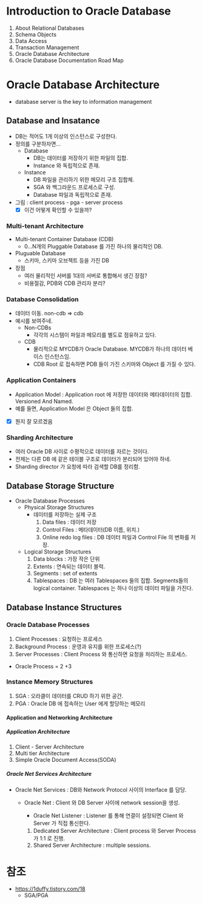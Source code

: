 # Introduction to Oracle Database

1. About Relational Databases
2. Schema Objects
3. Data Access
4. Transaction Management
5. Oracle Database Architecture
6. Oracle Database Documentation Road Map

# Oracle Database Architecture

* database server is the key to information management

## Database and Insatance

  * DB는 적어도 1개 이상의 인스턴스로 구성한다.
  * 정의를 구분하자면...
    * Database
      * DB는 데이터를 저장하기 위한 파일의 집합.  
      * Instance 와 독립적으로 존재.
    * Instance
      * DB 파일을 관리하기 위한 메모리 구조 집합체.
      * SGA 와 백그라운드 프로세스로 구성.
      * Database 파일과 독립적으로 존재.
  * 그림 : client process - pga - server process 
    - [x] 이건 어떻게 확인할 수 있을까?

### Multi-tenant Architecture
  * Multi-tenant Container Database (CDB)
    * 0...N개의 Pluggable Database 를 가진 하나의 물리적인  DB.
  * Pluguable Database  
    * 스키마, 스키마 오브젝트 등을 가진 DB
  * 장점
    * 여러 물리적인 서버를 1대의 서버로 통합해서 생긴 장점?
    * 비용절감, PDB와 CDB 관리자 분리?

### Database Consolidation
  * 데이터 이동.  non-cdb => cdb
  * 예시를 보여주네.
    * Non-CDBs
      * 각각의 시스템이 파일과 메모리를 별도로 점유하고 있다.
    * CDB
      * 물리적으로 MYCDB가 Oracle Database. MYCDB가 하나의 데이터 베이스 인스턴스임.
      * CDB Root 로 접속하면 PDB 들이 가진 스키마와 Object 를 가질 수 있다. 

### Application Containers
  * Application Model : Application root 에 저장한 데이터와 메타데이터의 집합. Versioned And Named.
  * 예를 들면, Application Model 은 Object 들의 집합.
  * [x] 뭔지 잘 모르겠음

### Sharding Architecture
  * 여러 Oracle DB 사이로 수평적으로 데이터를 자르는 것이다.
  * 전제는 다른 DB 에 같은 테이블 구조로 데이터가 분리되어 있어야 하네.
  * Sharding director 가 요청에 따라 검색할 DB를 정리함.

## Database Storage Structure
  * Oracle Database Processes
    * Physical Storage Structures
      * 데이터를 저장하는 실제 구조
        1. Data files : 데이터 저장
        2. Control Files : 메타데이터(DB 이름, 위치.)
        3. Online redo log files : DB 데이터 파일과 Control File 의 변화를 저장.
    * Logical Storage Structures
      1. Data blocks : 가장 작은 단위
      2. Extents : 연속되는 데이터 블럭.
      3. Segments : set of extents
      4. Tablespaces : DB 는 여러 Tablespaces 들의 집합. Segments들의 logical container. Tablespaces 는 하나 이상의 데이터 파일을 가진다.

## Database Instance Structures

### Oracle Database Processes
  1. Client Processes : 요청하는 프로세스
  2. Background Process : 운영과 유지를 위한 프로세스(?)
  3. Server Processes : Client Process 와 통신하면 요청을 처리하는 프로세스.
  * Oracle Process = 2 +3
###  Instance Memory Structures
  1. SGA : 오라클이 데이터를  CRUD 하기 위한 공간.
  2. PGA : Oracle DB 에 접속하는 User 에게 할당하는 메모리
#### Application and Networking Architecture

#####  Application Architecture
  1. Client - Server Architecture
  2. Multi tier Architecture
  3. Simple Oracle Document Access(SODA)

#####  Oracle Net Services Architecture

  * Oracle Net Services : DB와  Network Protocol 사이의 Interface 를 담당.
    * Oracle Net : Client 와 DB Server 사이에 network session을 생성. 
        * Oracle Net Listener : Listener 를 통해 연결이 설정되면 Client 와 Server 가 직접 통신한다.
    
      1. Dedicated Server Architecture : Client process 와 Server Process 가 1:1 로 진행.
      2. Shared Server Architecture : multiple sessions.

# 참조

* https://1duffy.tistory.com/18
  * SGA/PGA
